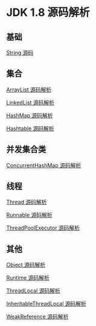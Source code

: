 # JDK 1.8 源码解析

## 基础

<a href="https://github.com/oCo0c0/Learn_JDK/main/src/java/lang/String.java">String 源码</a>

## 集合

<a href="https://github.com/oCo0c0/Learn_JDK/main/src/java/util/ArrayList.java">ArrayList 源码解析</a>

<a href="https://github.com/oCo0c0/Learn_JDK/main/src/java/util/LinkedList.java">LinkedList 源码解析</a>

<a href="https://github.com/oCo0c0/Learn_JDK/main/src/java/util/HashMap.java">HashMap 源码解析</a>

<a href="https://github.com/oCo0c0/Learn_JDK/main/src/java/util/Hashtable.java">Hashtable 源码解析</a>

## 并发集合类

<a href="https://github.com/oCo0c0/Learn_JDK/main/src/java/util/concurrent/ConcurrentHashMap.java">ConcurrentHashMap 源码解析</a>

## 线程

<a href="https://github.com/oCo0c0/Learn_JDK/main/src/java/lang/Thread.java">Thread 源码解析</a>

<a href="https://github.com/oCo0c0/Learn_JDK/main/src/java/lang/Runnable.java">Runnable 源码解析</a>

<a href="https://github.com/oCo0c0/Learn_JDK/main/src/java/util/concurrent/ThreadPoolExecutor.java">ThreadPoolExecutor 源码解析</a>

## 其他

<a href="https://github.com/oCo0c0/Learn_JDK/main/src/java/lang/Object.java">Object 源码解析</a>

<a href="https://github.com/oCo0c0/Learn_JDK/main/src/java/lang/Runtime.java">Runtime 源码解析</a>

<a href="https://github.com/oCo0c0/Learn_JDK/main/src/java/lang/ThreadLocal.java">ThreadLocal 源码解析</a>

<a href="https://github.com/oCo0c0/Learn_JDK/main/src/java/lang/InheritableThreadLocal.java">InheritableThreadLocal 源码解析</a>

<a href="https://github.com/oCo0c0/Learn_JDK/main/src/java/lang/ref/WeakReference.java">WeakReference 源码解析</a>

